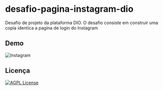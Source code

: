 # desafio-pagina-instagram-dio

Desafio de projeto da plataforma DIO. O desafio consiste em construir uma copia identica a pagina de login do Instagram


## Demo

![Instagram](https://i.imgur.com/75qpXI3.png)
## Licença

[![AGPL License](https://img.shields.io/badge/license-AGPL-blue.svg)](http://www.gnu.org/licenses/agpl-3.0)
